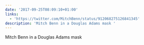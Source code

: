 ```yaml
---
date: '2017-09-25T08:09:10+01:00'
links:
  - 'https://twitter.com/MitchBenn/status/912068275126841345'
description: 'Mitch Benn in a Douglas Adams mask '
---
```

Mitch Benn in a Douglas Adams mask 
